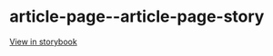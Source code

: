# article-page--article-page-story

[View in storybook](https://raw.githack.com/Independent-Digital-News-and-Media-Ltd/indy100-pwamp-sb/PR-192-sb/index.html?path=/story/article-page--article-page-story)